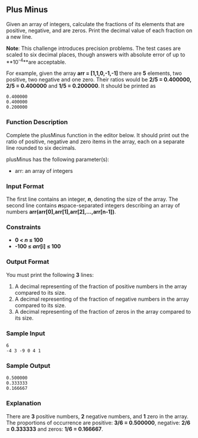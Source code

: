 ## Plus Minus
Given an array of integers, calculate the fractions of its elements that are positive, negative, and are zeros. 
Print the decimal value of each fraction on a new line.

**Note**: This challenge introduces precision problems. The test cases are scaled to six decimal places, though answers with absolute error of up to **10<sup>-4</sup>**are acceptable.

For example, given the array **arr = [1,1,0,-1,-1]** there are **5** elements, two positive, two negative and one zero. 
Their ratios would be **2/5 = 0.400000, 2/5 = 0.400000** and **1/5 = 0.200000**. 
It should be printed as
```
0.400000
0.400000
0.200000
```

### Function Description
Complete the plusMinus function in the editor below. It should print out the ratio of positive, negative and zero items in the array, each on a separate line rounded to six decimals.

plusMinus has the following parameter(s):

* arr: an array of integers

### Input Format
The first line contains an integer, ***n***, denoting the size of the array.
The second line contains ***n***space-separated integers describing an array of numbers **arr(arr[0],arr[1],arr[2],...,arr[n-1])**.

### Constraints
* **0 &lt; _n_ &le; 100**
* **-100 &le; _arr_[i] &le; 100**

### Output Format
You must print the following **3** lines:
1. A decimal representing of the fraction of positive numbers in the array compared to its size.
2. A decimal representing of the fraction of negative numbers in the array compared to its size.
3. A decimal representing of the fraction of zeros in the array compared to its size.

### Sample Input
```
6
-4 3 -9 0 4 1         
```

### Sample Output
```
0.500000
0.333333
0.166667
```

### Explanation
There are **3** positive numbers, **2** negative numbers, and **1** zero in the array.<br>
The proportions of occurrence are positive: **3/6 = 0.500000**, negative: **2/6 = 0.333333** and zeros: **1/6 = 0.166667**.